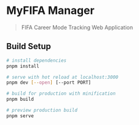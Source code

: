 # MyFIFA Manager

> FIFA Career Mode Tracking Web Application

## Build Setup

```bash
# install dependencies
pnpm install

# serve with hot reload at localhost:3000
pnpm dev [--open] [--port PORT]

# build for production with minification
pnpm build

# preview production build
pnpm serve
```
